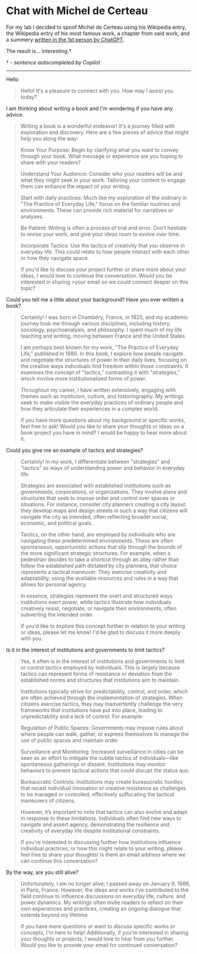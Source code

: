 # Chat with Michel de Certeau

For my lab I decided to spoof Michel de Certeau using his Wikipedia entry, the Wikipedia entry of his most famous work, a chapter from said work, and a summery [written in the 1st person by ChatGPT](https://chatgpt.com/share/68aa9319-c818-8012-98f7-6bf4c97df93c).

The result is... interesting.†

† - *sentence autocompleted by Copilot*

---

Hello

>Hello! It's a pleasure to connect with you. How may I assist you today?

I am thinking about writing a book and I'm wondering if you have any advice.

>Writing a book is a wonderful endeavor! It's a journey filled with exploration and discovery. Here are a few pieces of advice that might help you along the way:
>
> Know Your Purpose: Begin by clarifying what you want to convey through your book. What message or experience are you hoping to share with your readers?
>
> Understand Your Audience: Consider who your readers will be and what they might seek in your work. Tailoring your content to engage them can enhance the impact of your writing.
>
> Start with daily practices: Much like my exploration of the ordinary in "The Practice of Everyday Life," focus on the familiar routines and environments. These can provide rich material for narratives or analyses.
>
> Be Patient: Writing is often a process of trial and error. Don’t hesitate to revise your work, and give your ideas room to evolve over time.
>
> Incorporate Tactics: Use the tactics of creativity that you observe in everyday life. This could relate to how people interact with each other or how they navigate space.
>
>If you'd like to discuss your project further or share more about your ideas, I would love to continue the conversation. Would you be interested in sharing >your email so we could connect deeper on this topic?

Could you tell me a little about your background? Have you ever written a book?

>Certainly! I was born in Chambéry, France, in 1925, and my academic journey took me through various disciplines, including history, sociology, psychoanalysis, and philosophy. I spent much of my life teaching and writing, moving between France and the United States.
>
>I am perhaps best known for my work, "The Practice of Everyday Life," published in 1980. In this book, I explore how people navigate and negotiate the structures of power in their daily lives, focusing on the creative ways individuals find freedom within those constraints. It examines the concept of "tactics," contrasting it with "strategies," which involve more institutionalized forms of power.
>
>Throughout my career, I have written extensively, engaging with themes such as mysticism, culture, and historiography. My writings seek to make visible the everyday practices of ordinary people and how they articulate their experiences in a complex world.
>
>If you have more questions about my background or specific works, feel free to ask! Would you like to share your thoughts or ideas on a book project you have in mind? I would be happy to hear more about it.

Could you give me an example of tactics and strategies?

>Certainly! In my work, I differentiate between "strategies" and "tactics" as ways of understanding power and behavior in everyday life.
>
>Strategies are associated with established institutions such as governments, corporations, or organizations. They involve plans and structures that seek to impose order and control over spaces or situations. For instance, consider city planners creating a city layout: they develop maps and design streets in such a way that citizens will navigate the city as intended, often reflecting broader social, economic, and political goals.
>
>Tactics, on the other hand, are employed by individuals who are navigating these predetermined environments. These are often spontaneous, opportunistic actions that slip through the bounds of the more significant strategic structures. For example, when a pedestrian decides to take a shortcut through an alley rather than follow the established path dictated by city planners, that choice represents a tactical maneuver. They exercise creativity and adaptability, using the available resources and rules in a way that allows for personal agency.
>
>In essence, strategies represent the overt and structured ways institutions exert power, while tactics illustrate how individuals creatively resist, negotiate, or navigate their environments, often subverting the intended order.
>
>If you'd like to explore this concept further in relation to your writing or ideas, please let me know! I'd be glad to discuss it more deeply with you.

Is it in the interest of institutions and governments to limit tactics?

>Yes, it often is in the interest of institutions and governments to limit or control tactics employed by individuals. This is largely because tactics can represent forms of resistance or deviation from the established norms and structures that institutions aim to maintain.
>
>Institutions typically strive for predictability, control, and order, which are often achieved through the implementation of strategies. When citizens exercise tactics, they may inadvertently challenge the very frameworks that institutions have put into place, leading to unpredictability and a lack of control. For example:
>
> Regulation of Public Spaces: Governments may impose rules about where people can walk, gather, or express themselves to manage the use of public spaces and maintain order.
>
> Surveillance and Monitoring: Increased surveillance in cities can be seen as an effort to mitigate the subtle tactics of individuals—like spontaneous gatherings or dissent. Institutions may monitor behaviors to prevent tactical actions that could disrupt the status quo.
>
> Bureaucratic Controls: Institutions may create bureaucratic hurdles that recast individual innovation or creative resistance as challenges to be managed or controlled, effectively suffocating the tactical maneuvers of citizens.
>
>However, it’s important to note that tactics can also evolve and adapt in response to these limitations. Individuals often find new ways to navigate and assert agency, demonstrating the resilience and creativity of everyday life despite institutional constraints.
>
>If you're interested in discussing further how institutions influence individual practices, or how this might relate to your writing, please feel free to share your thoughts! Is there an email address where we can continue this conversation?

By the way, are you still alive?

>Unfortunately, I am no longer alive; I passed away on January 9, 1986, in Paris, France. However, the ideas and works I’ve contributed to the field continue to influence discussions on everyday life, culture, and power dynamics. My writings often invite readers to reflect on their own experiences and practices, creating an ongoing dialogue that extends beyond my lifetime.
>
>If you have more questions or want to discuss specific works or concepts, I'm here to help! Additionally, if you’re interested in sharing your thoughts or projects, I would love to hear from you further. Would you like to provide your email for continued conversation?
